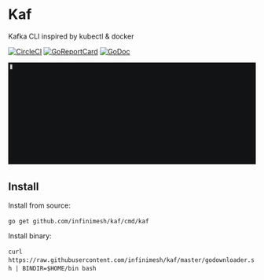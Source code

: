 # Kaf
Kafka CLI inspired by kubectl & docker

[![CircleCI](https://img.shields.io/circleci/project/github/infinimesh/kaf.svg)](https://circleci.com/gh/infinimesh/kaf/tree/master)  [![GoReportCard](https://goreportcard.com/badge/github.com/infinimesh/kaf)](https://goreportcard.com/report/github.com/infinimesh/kaf)
[![GoDoc](https://godoc.org/github.com/infinimesh/kaf?status.svg)](https://godoc.org/github.com/infinimesh/kaf)

![asciicinema](asciicinema.gif)

## Install
Install from source:

```go get github.com/infinimesh/kaf/cmd/kaf```

Install binary:

```curl https://raw.githubusercontent.com/infinimesh/kaf/master/godownloader.sh | BINDIR=$HOME/bin bash```
